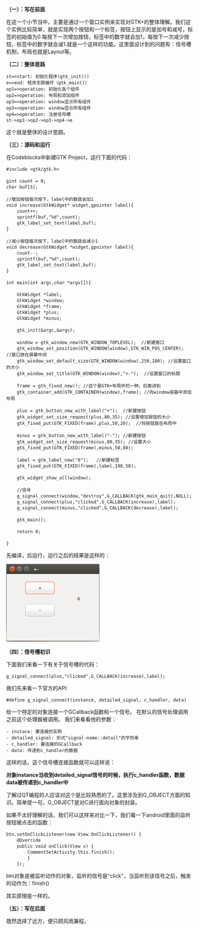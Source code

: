 **（一）：写在前面**

在这一个小节当中，主要是通过一个窗口实例来实现对GTK+的整体理解。我们这个实例比较简单，就是实现两个按钮和一个标签，按钮上显示的是加号和减号，标签的初始值为0.每按下一次增加按钮，标签中的数字就会加1，每按下一次减少按钮，标签中的数字就会减1.就是一个这样的功能。这里面设计到的问题有：信号槽机制，布局也就是Layout等。

**（二）：整体思路**

```flow
st=>start: 初始化程序(gtk_init())
e=>end: 程序无限循环（gtk_main()）
op1=>operation: 初始化各个组件
op2=>operation: 布局和添加组件
op3=>operation: window显示所有组件
op3=>operation: window显示所有组件
op4=>operation: 注册信号槽
st->op1->op2->op3->op4->e 
```

这个就是整体的设计思路。

**（三）：源码和运行**

在Codeblocks中新建GTK Project，运行下面的代码：

```
#include <gtk/gtk.h>

gint count = 0;
char buf[5];

//增加按钮每次按下，label中的数就会加1
void increase(GtkWidget* widget,gpointer label){
    count++;
    sprintf(buf,"%d",count);
    gtk_label_set_text(label,buf);
}

//减小按钮每次按下，label中的数就会减小1
void decrease(GtkWidget *widget,gpointer label){
    count--;
    sprintf(buf,"%d",count);
    gtk_label_set_text(label,buf);
}

int main(int argc,char *argv[]){

    GtkWidget *label;
    GtkWidget *window;
    GtkWidget *frame;
    GtkWidget *plus;
    GtkWidget *minus;

    gtk_init(&argc,&argv);

    window = gtk_window_new(GTK_WINDOW_TOPLEVEL);  //新建窗口
    gtk_window_set_position(GTK_WINDOW(window),GTK_WIN_POS_CENTER);  //窗口放在屏幕中间
    gtk_window_set_default_size(GTK_WINDOW(window),250,180); //设置窗口的大小
    gtk_window_set_title(GTK_WINDOW(window),"+-");  //设置窗口的标题

    frame = gtk_fixed_new(); //这个是GTK+布局中的一种，后面讲到
    gtk_container_add(GTK_CONTAINER(window),frame); //向window容器中添加布局

    plus = gtk_button_new_with_label("+");  //新建按钮
    gtk_widget_set_size_request(plus,80,35); //设置增加按钮的大小
    gtk_fixed_put(GTK_FIXED(frame),plus,50,20);  //将按钮放在布局中

    minus = gtk_button_new_with_label("-"); //新建按钮
    gtk_widget_set_size_request(minus,80,35); //设置大小
    gtk_fixed_put(GTK_FIXED(frame),minus,50,80);

    label = gtk_label_new("0");   //新建标签
    gtk_fixed_put(GTK_FIXED(frame),label,190,58);

    gtk_widget_show_all(window);

    //信号
    g_signal_connect(window,"destroy",G_CALLBACK(gtk_main_quit),NULL);
    g_signal_connect(plus,"clicked",G_CALLBACK(increase),label);
    g_signal_connect(minus,"clicked",G_CALLBACK(decrease),label);

    gtk_main();

    return 0;

}

```
先编译，后运行，运行之后的结果是这样的：

![](sc.png)

**（四）：信号槽初识**

下面我们来看一下有关于信号槽的代码：

```
g_signal_connect(plus,"clicked",G_CALLBACK(increase),label);
```
我们先来看一下官方的API:

```
#define g_signal_connect(instance, detailed_signal, c_handler, data)
```
给一个特定的对象连接一个GCallback函数和一个信号。
在默认的信号处理调用之前这个处理器被调用。
我们来看看他的参数：

	- instace: 要连接的实例
	- detailed_signal: 形式"signal-name::detail"的字符串
	- c_handler: 要连接的GCallback
	- data: 传递到c_handler的数据

这样的话，这个信号槽连接函数就可以这样说：

**对象instance当收到detailed_signal信号的时候，执行c_handler函数，数据data被传递到c_handler中**

了解过QT编程的人应该对这个是比较熟悉的了。这里涉及到G_OBJECT方面的知识。简单提一句，G_OBJECT是对C进行面向对象的封装。

如果不太好理解的话，我们可以这样来对比一下，我们看一下android里面的监听按钮被点击的函数：

```
btn.setOnClickListener(new View.OnClickListener() {
	@Override
	public void onClick(View v) {
		CommentSetActivity.this.finish();
		}
	});
```

btn对象是被监听动作的对象，监听的信号是"click"，当监听到该信号之后，触发的动作为：finish()

其实原理是一样的。

**（五）：写在后面**

既然选择了远方，便只顾风雨兼程。

